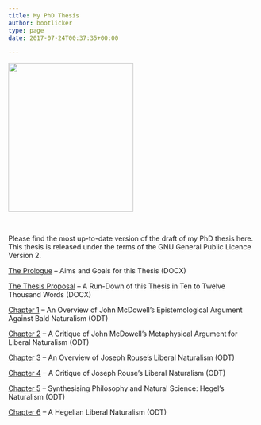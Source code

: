 ```yaml
---
title: My PhD Thesis
author: bootlicker
type: page
date: 2017-07-24T00:37:35+00:00

---
```

[<img class="aligncenter size-medium wp-image-141" src="http://bootlicker.doubledashgames.com/wp-content/uploads/2017/07/92062_BibliographicResource_1000126168491-252x300.jpeg" alt="" width="252" height="300" srcset="http://bootlicker.doubledashgames.com/wp-content/uploads/2017/07/92062_BibliographicResource_1000126168491-252x300.jpeg 252w, http://bootlicker.doubledashgames.com/wp-content/uploads/2017/07/92062_BibliographicResource_1000126168491-768x914.jpeg 768w, http://bootlicker.doubledashgames.com/wp-content/uploads/2017/07/92062_BibliographicResource_1000126168491-861x1024.jpeg 861w, http://bootlicker.doubledashgames.com/wp-content/uploads/2017/07/92062_BibliographicResource_1000126168491-620x738.jpeg 620w, http://bootlicker.doubledashgames.com/wp-content/uploads/2017/07/92062_BibliographicResource_1000126168491.jpeg 1412w" sizes="(max-width: 252px) 100vw, 252px" />][1]

&nbsp;

Please find the most up-to-date version of the draft of my PhD thesis here. This thesis is released under the terms of the GNU General Public Licence Version 2.

[The Prologue][2] &#8211; Aims and Goals for this Thesis (DOCX)

[The Thesis Proposal][3] &#8211; A Run-Down of this Thesis in Ten to Twelve Thousand Words (DOCX)

[Chapter 1][4] &#8211; An Overview of John McDowell&#8217;s Epistemological Argument Against Bald Naturalism (ODT)

[Chapter 2][5] &#8211; A Critique of John McDowell&#8217;s Metaphysical Argument for Liberal Naturalism (ODT)

[Chapter 3][6] &#8211; An Overview of Joseph Rouse&#8217;s Liberal Naturalism (ODT)

[Chapter 4][7] &#8211; A Critique of Joseph Rouse&#8217;s Liberal Naturalism (ODT)

[Chapter 5][8] &#8211; Synthesising Philosophy and Natural Science: Hegel&#8217;s Naturalism (ODT)

[Chapter 6][9] &#8211; A Hegelian Liberal Naturalism (ODT)

 [1]: https://plato.stanford.edu/entries/hegel/
 [2]: http://bootlicker.doubledashgames.com/wp-content/uploads/2017/07/PROLOGUE.docx
 [3]: http://bootlicker.doubledashgames.com/wp-content/uploads/2017/07/DOCX-Thesis-Proposal-Draft-1-10-000-words.docx
 [4]: http://bootlicker.doubledashgames.com/wp-content/uploads/2017/07/Chapter-1-Draft-1-8-000-words.odt
 [5]: http://bootlicker.doubledashgames.com/wp-content/uploads/2017/07/Chapter-Two-Draft-One-9000-words.odt
 [6]: http://bootlicker.doubledashgames.com/wp-content/uploads/2017/07/CHAPTER-THREE-9000-words.odt
 [7]: http://bootlicker.doubledashgames.com/wp-content/uploads/2017/07/CHAPTER-FOUR-8200-words.odt
 [8]: http://bootlicker.doubledashgames.com/wp-content/uploads/2017/07/Chapter-5-9000-words.odt
 [9]: http://bootlicker.doubledashgames.com/wp-content/uploads/2017/07/Chapter-6-5500-words.odt